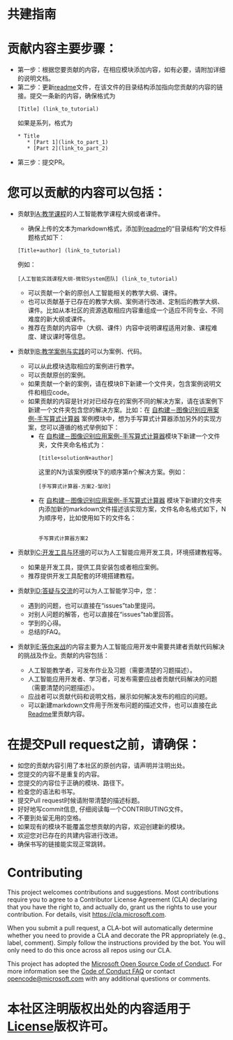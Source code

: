 # 共建指南
# 贡献内容主要步骤：
   - 第一步：根据您要贡献的内容，在相应模块添加内容，如有必要，请附加详细的说明文档。
   - 第二步：更新[readme](https://github.com/Microsoft/ai-edu/blob/master/README.md)文件，在该文件的目录结构添加指向您贡献的内容的链接。提交一条新的内容，确保格式为 <pre><code>[Title] (link_to_tutorial)</code></pre> 如果是系列，格式为
     <pre><code>* Title
        * [Part 1](link_to_part_1)
        * [Part 2](link_to_part_2)</code></pre>
   - 第三步：提交PR。

# 您可以贡献的内容可以包括：
   - 贡献到[A:教学课程](./A-教学课程/README.md)的人工智能教学课程大纲或者课件。
       - 确保上传的文本为markdown格式，添加到[readme](https://github.com/Microsoft/ai-edu/blob/master/README.md)的“目录结构”的文件标题格式如下：
       <pre><code>[Title+author] (link_to_tutorial)</code></pre> 例如：
        <pre><code>[人工智能实践课程大纲-微软System团队] (link_to_tutorial)</code></pre>
       - 可以贡献一个新的原创人工智能相关的教学大纲、课件。
       - 也可以贡献基于已存在的教学大纲、案例进行改进、定制后的教学大纲、课件。比如从本社区的资源选取相应内容重组成一个适应不同专业、不同难度的新大纲或课件。
       - 推荐在贡献的内容中（大纲、课件）内容中说明课程适用对象、课程难度、建议课时等信息。
  
   - 贡献到[B:教学案例与实践](./B-教学案例与实践/README.md)的可以为案例、代码。
       - 可以从此模块选取相应的案例进行教学。
       - 可以贡献原创的案例。
       - 如果贡献一个新的案例，请在模块B下新建一个文件夹，包含案例说明文件和相应code。
       - 如果贡献的内容是针对对已经存在的案例不同的解决方案，请在该案例下新建一个文件夹包含您的解决方案。比如：在 [自构建－图像识别应用案例-手写算式计算器](./B-学习资源/B9-自构建－图像识别应用案例-手写算式计算器/README.md) 案例模块中，想为手写算式计算器添加另外的实现方案，您可以遵循的格式举例如下：
         * 在 [自构建－图像识别应用案例-手写算式计算器](./B-学习资源/B9-自构建－图像识别应用案例-手写算式计算器/README.md)模块下新建一个文件夹，文件夹命名格式为：<pre><code>[title+solutionN+author]</code></pre> 这里的N为该案例模块下的顺序第n个解决方案。例如：
           <pre><code>[手写算式计算器-方案2-邹欣]</code></pre>
         * 在 [自构建－图像识别应用案例-手写算式计算器](./B-学习资源/BB9-自构建－图像识别应用案例-手写算式计算器/README.md) 模块下新建的文件夹内添加新的markdown文件描述该实现方案，文件名命名格式如下，N为顺序号，比如使用如下的文件名：<pre><code> 手写算式计算器方案2</code></pre>
   
   - 贡献到[C:开发工具与环境](./C-开发工具与环境/README.md)的可以为人工智能应用开发工具，环境搭建教程等。
       - 如果是开发工具，提供工具安装包或者相应案例。
       - 推荐提供开发工具配套的环境搭建教程。
    
   - 贡献到[D:答疑与交流](./D-答疑与交流/README.md)的可以为人工智能学习中，您：
      - 遇到的问题，也可以直接在“issues”tab里提问。
      - 对别人问题的解答，也可以直接在“issues”tab里回答。
      - 学到的心得。
      - 总结的FAQ。
  
   - 贡献到[E:等你来战](./E-等你来战/README.md)的内容主要为人工智能应用开发中需要共建者贡献代码解决的挑战及作业。贡献的内容包括：
      - 人工智能教学者，可发布作业及习题（需要清楚的习题描述）。
      - 人工智能应用开发者、学习者，可发布需要应战者贡献代码解决的问题（需要清楚的问题描述）。
      - 应战者可以贡献代码和说明文档，展示如何解决发布的相应的问题。
      - 可以新建markdown文件用于所发布问题的描述文件，也可以直接在此[Readme](./E-等你来战/README.md)里贡献内容。

# 在提交Pull request之前，请确保：
   - 如您的贡献内容引用了本社区的原创内容，请声明并注明出处。
   - 您提交的内容不是重复的内容。
   - 您提交的内容位于正确的模块、路径下。
   - 检查您的语法和书写。
   - 提交Pull request时候请附带清楚的描述标题。
   - 好好地写commit信息, 仔细阅读每一个CONTRIBUTING文件。 
   - 不要到处留无用的空格。
   - 如果现有的模块不能覆盖您想贡献的内容，欢迎创建新的模块。
   - 欢迎您对已存在的共建内容进行改进。
   - 确保书写的链接能实现正常跳转。
  



# Contributing

This project welcomes contributions and suggestions.  Most contributions require you to agree to a
Contributor License Agreement (CLA) declaring that you have the right to, and actually do, grant us
the rights to use your contribution. For details, visit https://cla.microsoft.com.

When you submit a pull request, a CLA-bot will automatically determine whether you need to provide
a CLA and decorate the PR appropriately (e.g., label, comment). Simply follow the instructions
provided by the bot. You will only need to do this once across all repos using our CLA.

This project has adopted the [Microsoft Open Source Code of Conduct](https://opensource.microsoft.com/codeofconduct/).
For more information see the [Code of Conduct FAQ](https://opensource.microsoft.com/codeofconduct/faq/) or
contact [opencode@microsoft.com](mailto:opencode@microsoft.com) with any additional questions or comments.

# 本社区注明版权出处的内容适用于[License](./LICENSE.md)版权许可。